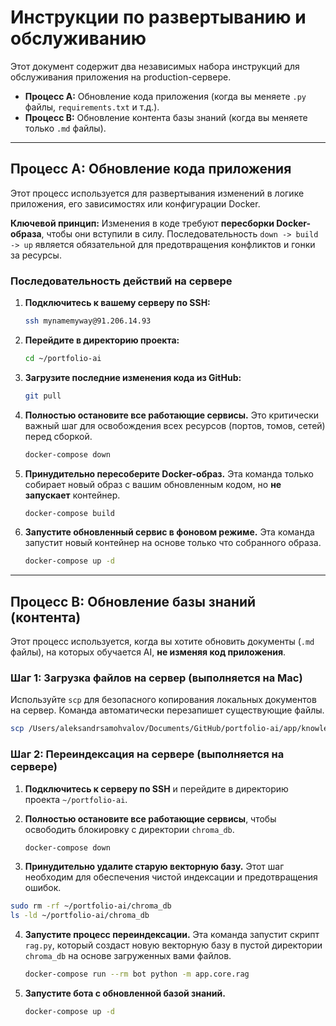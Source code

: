# Инструкции по развертыванию и обслуживанию

Этот документ содержит два независимых набора инструкций для обслуживания приложения на production-сервере.

- **Процесс A:** Обновление кода приложения (когда вы меняете `.py` файлы, `requirements.txt` и т.д.).
- **Процесс B:** Обновление контента базы знаний (когда вы меняете только `.md` файлы).

---

## Процесс A: Обновление кода приложения

Этот процесс используется для развертывания изменений в логике приложения, его зависимостях или конфигурации Docker.

**Ключевой принцип:** Изменения в коде требуют **пересборки Docker-образа**, чтобы они вступили в силу. Последовательность `down -> build -> up` является обязательной для предотвращения конфликтов и гонки за ресурсы.

### Последовательность действий на сервере

1.  **Подключитесь к вашему серверу по SSH:**
    ```bash
    ssh mynamemyway@91.206.14.93
    ```

2.  **Перейдите в директорию проекта:**
    ```bash
    cd ~/portfolio-ai
    ```

3.  **Загрузите последние изменения кода из GitHub:**
    ```bash
    git pull
    ```

4.  **Полностью остановите все работающие сервисы.**
    Это критически важный шаг для освобождения всех ресурсов (портов, томов, сетей) перед сборкой.
    ```bash
    docker-compose down
    ```

5.  **Принудительно пересоберите Docker-образ.**
    Эта команда только собирает новый образ с вашим обновленным кодом, но **не запускает** контейнер.
    ```bash
    docker-compose build
    ```

6.  **Запустите обновленный сервис в фоновом режиме.**
    Эта команда запустит новый контейнер на основе только что собранного образа.
    ```bash
    docker-compose up -d
    ```

---

## Процесс B: Обновление базы знаний (контента)

Этот процесс используется, когда вы хотите обновить документы (`.md` файлы), на которых обучается AI, **не изменяя код приложения**.

### Шаг 1: Загрузка файлов на сервер (выполняется на Mac)

Используйте `scp` для безопасного копирования локальных документов на сервер. Команда автоматически перезапишет существующие файлы.

```bash
scp /Users/aleksandrsamohvalov/Documents/GitHub/portfolio-ai/app/knowledge_base/* mynamemyway@91.206.14.93:~/portfolio-ai/app/knowledge_base/
```

### Шаг 2: Переиндексация на сервере (выполняется на сервере)

1.  **Подключитесь к серверу по SSH** и перейдите в директорию проекта `~/portfolio-ai`.

2.  **Полностью остановите все работающие сервисы**, чтобы освободить блокировку с директории `chroma_db`.
    ```bash
    docker-compose down
    ```

3. **Принудительно удалите старую векторную базу.** Этот шаг необходим для обеспечения чистой индексации и предотвращения ошибок.

```bash
sudo rm -rf ~/portfolio-ai/chroma_db
ls -ld ~/portfolio-ai/chroma_db
```

4.  **Запустите процесс переиндексации.** Эта команда запустит скрипт `rag.py`, который создаст новую векторную базу в пустой директории `chroma_db` на основе загруженных вами файлов.
    ```bash
    docker-compose run --rm bot python -m app.core.rag
    ```

5.  **Запустите бота с обновленной базой знаний.**
    ```bash
    docker-compose up -d
    ```